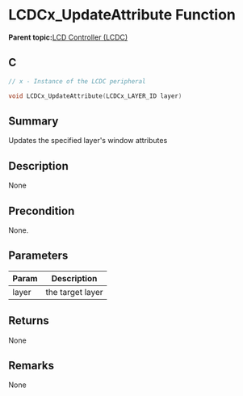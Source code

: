 # LCDCx\_UpdateAttribute Function

**Parent topic:**[LCD Controller \(LCDC\)](GUID-6C399A67-3956-464B-9055-02C390FC3228.md)

## C

```c
// x - Instance of the LCDC peripheral

void LCDCx_UpdateAttribute(LCDCx_LAYER_ID layer)
```

## Summary

Updates the specified layer's window attributes

## Description

None

## Precondition

None.

## Parameters

|Param|Description|
|-----|-----------|
|layer|the target layer|

## Returns

None

## Remarks

None

